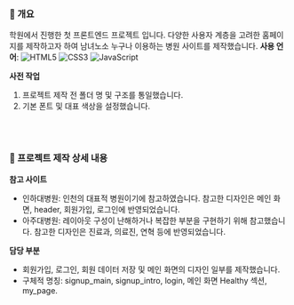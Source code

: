 ### :pushpin: 개요
학원에서 진행한 첫 프론트엔드 프로젝트 입니다.
다양한 사용자 계층을 고려한 홈페이지를 제작하고자 하여 남녀노소 누구나 이용하는 병원 사이트를 제작했습니다.
**사용 언어**: ![HTML5](https://img.shields.io/badge/html5-%23E34F26.svg?style=for-the-badge&logo=html5&logoColor=white) ![CSS3](https://img.shields.io/badge/css3-%231572B6.svg?style=for-the-badge&logo=css3&logoColor=white)  ![JavaScript](https://img.shields.io/badge/javascript-%23323330.svg?style=for-the-badge&logo=javascript&logoColor=%23F7DF1E)

**사전 작업**
1. 프로젝트 제작 전 폴더 명 및 구조를 통일했습니다.
2. 기본 폰트 및 대표 색상을 설정했습니다.

<br>
<br>

### :pushpin: 프로젝트 제작 상세 내용
**참고 사이트**
+ 인하대병원: 인천의 대표적 병원이기에 참고하였습니다. 참고한 디자인은 메인 화면, header, 회원가입, 로그인에 반영되었습니다.
+ 아주대병원: 레이아웃 구성이 난해하거나 복잡한 부분을 구현하기 위해 참고했습니다. 참고한 디자인은 진료과, 의료진, 연혁 등에 반영되었습니다.

**담당 부분**
- 회원가입, 로그인, 회원 데이터 저장 및 메인 화면의 디자인 일부를 제작했습니다.
- 구체적 명칭: signup_main, signup_intro, login, 메인 화면 Healthy 섹션, my_page.
